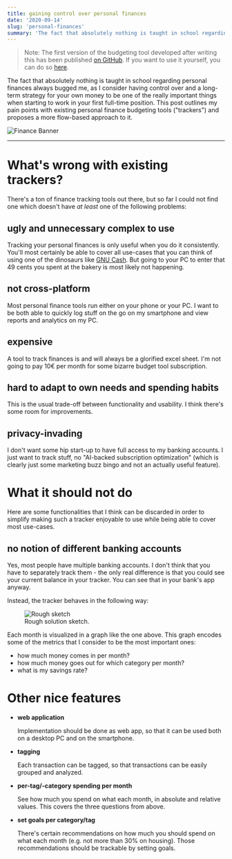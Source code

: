 ```yaml
---
title: gaining control over personal finances
date: '2020-09-14'
slug: 'personal-finances'
summary: 'The fact that absolutely nothing is taught in school regarding personal finances always bugged me, as I consider having control over and a long-term strategy for your own money to be one of the really important things when starting to work in your first full-time position. This post outlines my pain points with existing personal finance budgeting tools and proposes a more flow-based approach to it.'
---
```


> Note: The first version of the budgeting tool developed after writing this has been published [on GitHub](https://github.com/jens-ox/budgeting). If you want to use it yourself, you can do so [here](https://simple-budget.netlify.app/).

The fact that absolutely nothing is taught in school regarding personal finances always bugged me, as I consider having control over and a long-term strategy for your own money to be one of the really important things when starting to work in your first full-time position. This post outlines my pain points with existing personal finance budgeting tools ("trackers") and proposes a more flow-based approach to it.

![Finance Banner](/static/images/image-money.jpg)

---

# What's wrong with existing trackers?

There's a ton of finance tracking tools out there, but so far I could not find one which doesn't have _at least_ one of the following problems:

## ugly and unnecessary complex to use

Tracking your personal finances is only useful when you do it consistently. You'll most certainly be able to cover all use-cases that you can think of using one of the dinosaurs like [GNU Cash](https://www.gnucash.org/). But going to your PC to enter that 49 cents you spent at the bakery is most likely not happening.

## not cross-platform

Most personal finance tools run either on your phone or your PC. I want to be both able to quickly log stuff on the go on my smartphone and view reports and analytics on my PC.

## expensive

A tool to track finances is and will always be a glorified excel sheet. I'm not going to pay 10€ per month for some bizarre budget tool subscription.

## hard to adapt to own needs and spending habits

This is the usual trade-off between functionality and usability. I think there's some room for improvements.

## privacy-invading

I don't want some hip start-up to have full access to my banking accounts. I just want to track stuff, no "AI-backed subscription optimization" (which is clearly just some marketing buzz bingo and not an actually useful feature).

# What it should not do

Here are some functionalities that I think can be discarded in order to simplify making such a tracker enjoyable to use while being able to cover most use-cases.

## no notion of different banking accounts

Yes, most people have multiple banking accounts. I don't think that you have to separately track them - the only real difference is that you could see your current balance in your tracker. You can see that in your bank's app anyway.

Instead, the tracker behaves in the following way:

<figure className="flex flex-col items-center">
	<img src="/static/images/personal-finances/sketch.png" alt="Rough sketch" style={{ maxWidth: '400px' }} />
	<figcaption>Rough solution sketch.</figcaption>
</figure>

Each month is visualized in a graph like the one above. This graph encodes some of the metrics that I consider to be the most important ones:

- how much money comes in per month?
- how much money goes out for which category per month?
- what is my savings rate?

# Other nice features

- **web application**

  Implementation should be done as web app, so that it can be used both on a desktop PC and on the smartphone.

- **tagging**

  Each transaction can be tagged, so that transactions can be easily grouped and analyzed.

- **per-tag/-category spending per month**

  See how much you spend on what each month, in absolute and relative values. This covers the three questions from above.

- **set goals per category/tag**

  There's certain recommendations on how much you should spend on what each month (e.g. not more than 30% on housing). Those recommendations should be trackable by setting goals.
